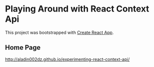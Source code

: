 # Playing Around with React Context Api

This project was bootstrapped with [Create React App](https://github.com/facebook/create-react-app).

## Home Page

http://aladin002dz.github.io/experimenting-react-context-api/
